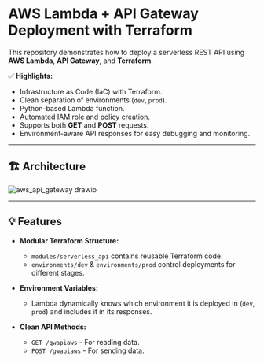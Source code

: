 # AWS Lambda + API Gateway Deployment with Terraform

This repository demonstrates how to deploy a serverless REST API using **AWS Lambda**, **API Gateway**, and **Terraform**.

✅ **Highlights:**
- Infrastructure as Code (IaC) with Terraform.
- Clean separation of environments (`dev`, `prod`).
- Python-based Lambda function.
- Automated IAM role and policy creation.
- Supports both **GET** and **POST** requests.
- Environment-aware API responses for easy debugging and monitoring.

---

## 🏗️ Architecture

![aws_api_gateway drawio](https://github.com/user-attachments/assets/c8376a62-bb49-4233-8216-a43e6cde14cd)


---

## 💡 Features

- **Modular Terraform Structure:**  
  - `modules/serverless_api` contains reusable Terraform code.
  - `environments/dev` & `environments/prod` control deployments for different stages.

- **Environment Variables:**  
  - Lambda dynamically knows which environment it is deployed in (`dev`, `prod`) and includes it in its responses.

- **Clean API Methods:**
  - `GET /gwapiaws` - For reading data.
  - `POST /gwapiaws` - For sending data.

